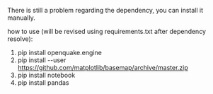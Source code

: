 There is still a problem regarding the dependency, you can install it manually.

how to use (will be revised using requirements.txt after dependency resolve):

1. pip install openquake.engine
2. pip install --user https://github.com/matplotlib/basemap/archive/master.zip
3. pip install notebook
4. pip install pandas
